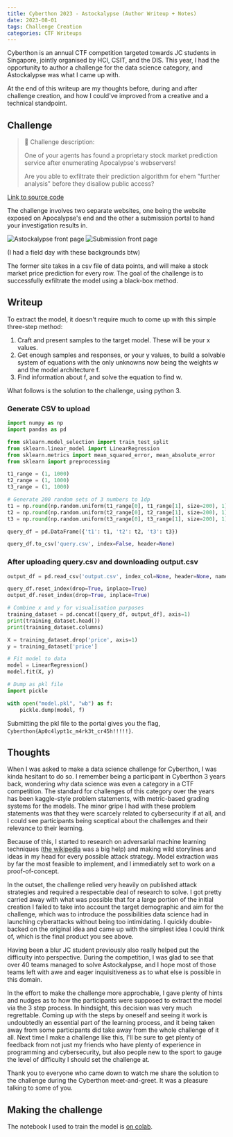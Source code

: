 ```yaml
---
title: Cyberthon 2023 - Astockalypse (Author Writeup + Notes)
date: 2023-08-01
tags: Challenge Creation
categories: CTF Writeups
---
```

Cyberthon is an annual CTF competition targeted towards JC students in Singapore, jointly organised by HCI, CSIT, and the DIS. This year, I had the opportunity to author a challenge for the data science category, and Astockalypse was what I came up with.

At the end of this writeup are my thoughts before, during and after challenge creation, and how I could've improved from a creative and a technical standpoint.

## Challenge

> 📘 Challenge description:
>
> One of your agents has found a proprietary stock market prediction service after enumerating Apocalypse's webservers!
> 
> Are you able to exfiltrate their prediction algorithm for ehem "further analysis" before they disallow public access?

[Link to source code](https://github.com/Iscaraca/CTF-Challenges/tree/main/cyberthon2023/astockalypse)

The challenge involves two separate websites, one being the website exposed on Apocalypse's end and the other a submission portal to hand your investigation results in.

![Astockalypse front page](mainpg.png)
![Submission front page](mainpg2.png)

(I had a field day with these backgrounds btw)

The former site takes in a csv file of data points, and will make a stock market price prediction for every row. The goal of the challenge is to successfully exfiltrate the model using a black-box method.

## Writeup

To extract the model, it doesn't require much to come up with this simple three-step method:
1. Craft and present samples to the target model. These will be your x values.
2. Get enough samples and responses, or your y values, to build a solvable system of equations with the only unknowns now being the weights w and the model architecture f.
3. Find information about f, and solve the equation to find w.

What follows is the solution to the challenge, using python 3.

### Generate CSV to upload

```python
import numpy as np
import pandas as pd

from sklearn.model_selection import train_test_split
from sklearn.linear_model import LinearRegression
from sklearn.metrics import mean_squared_error, mean_absolute_error
from sklearn import preprocessing

t1_range = (1, 1000)
t2_range = (1, 1000)
t3_range = (1, 1000)

# Generate 200 random sets of 3 numbers to 1dp
t1 = np.round(np.random.uniform(t1_range[0], t1_range[1], size=200), 1)
t2 = np.round(np.random.uniform(t2_range[0], t2_range[1], size=200), 1)
t3 = np.round(np.random.uniform(t3_range[0], t3_range[1], size=200), 1)

query_df = pd.DataFrame({'t1': t1, 't2': t2, 't3': t3})

query_df.to_csv('query.csv', index=False, header=None)
```

### After uploading query.csv and downloading output.csv

```python
output_df = pd.read_csv('output.csv', index_col=None, header=None, names=['price'])

query_df.reset_index(drop=True, inplace=True)
output_df.reset_index(drop=True, inplace=True)

# Combine x and y for visualisation purposes
training_dataset = pd.concat([query_df, output_df], axis=1)
print(training_dataset.head())
print(training_dataset.columns)

X = training_dataset.drop('price', axis=1)
y = training_dataset['price']

# Fit model to data
model = LinearRegression()
model.fit(X, y)

# Dump as pkl file
import pickle

with open("model.pkl", "wb") as f:
    pickle.dump(model, f)
```

Submitting the pkl file to the portal gives you the flag, `Cyberthon{Ap0c4lypt1c_m4rk3t_cr45h!!!!!}`.

## Thoughts

When I was asked to make a data science challenge for Cyberthon, I was kinda hesitant to do so. I remember being a participant in Cyberthon 3 years back, wondering why data science was even a category in a CTF competition. The standard for challenges of this category over the years has been kaggle-style problem statements, with metric-based grading systems for the models. The minor gripe I had with these problem statements was that they were scarcely related to cybersecurity if at all, and I could see participants being sceptical about the challenges and their relevance to their learning.

Because of this, I started to research on adversarial machine learning techniques ([the wikipedia](https://en.wikipedia.org/wiki/Adversarial_machine_learning) was a big help) and making wild storylines and ideas in my head for every possible attack strategy. Model extraction was by far the most feasible to implement, and I immediately set to work on a proof-of-concept.

In the outset, the challenge relied very heavily on published attack strategies and required a respectable deal of research to solve. I got pretty carried away with what was possible that for a large portion of the initial creation I failed to take into account the target demographic and aim for the challenge, which was to introduce the possibilities data science had in launching cyberattacks without being too intimidating. I quickly double-backed on the original idea and came up with the simplest idea I could think of, which is the final product you see above.

Having been a blur JC student previously also really helped put the difficulty into perspective. During the competition, I was glad to see that over 40 teams managed to solve Astockalypse, and I hope most of those teams left with awe and eager inquisitiveness as to what else is possible in this domain.

In the effort to make the challenge more approchable, I gave plenty of hints and nudges as to how the participants were supposed to extract the model via the 3 step process. In hindsight, this decision was very much regrettable. Coming up with the steps by oneself and seeing it work is undoubtedly an essential part of the learning process, and it being taken away from some participants did take away from the whole challenge of it all. Next time I make a challenge like this, I'll be sure to get plenty of feedback from not just my friends who have plenty of experience in programming and cybersecurity, but also people new to the sport to gauge the level of difficulty I should set the challenge at.

Thank you to everyone who came down to watch me share the solution to the challenge during the Cyberthon meet-and-greet. It was a pleasure talking to some of you.

## Making the challenge

The notebook I used to train the model is [on colab](https://colab.research.google.com/drive/1rQdOvRevISmqfNSZHTnbdHrlZ3wpaOGz?usp=sharing).